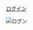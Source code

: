 [ログイン](https://takajo-soft36.github.io/RPG-rogin/rog.md)

<img src="ログン.png" alt="ログン" title="ログン"/>
